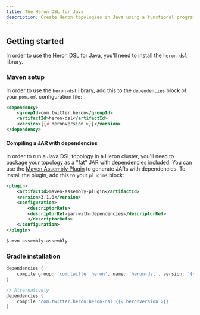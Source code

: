 ```yaml
---
title: The Heron DSL for Java
description: Create Heron topologies in Java using a functional programming style
---
```


## Getting started

In order to use the Heron DSL for Java, you'll need to install the `heron-dsl` library.

### Maven setup

In order to use the `heron-dsl` library, add this to the `dependencies` block of your `pom.xml` configuration file:

```xml
<dependency>
    <groupId>com.twitter.heron</groupId>
    <artifactId>heron-dsl</artifactId>
    <version>{{< heronVersion >}}</version>
</dependency>
```

#### Compiling a JAR with dependencies

In order to run a Java DSL topology in a Heron cluster, you'll need to package your topology as a "fat" JAR with dependencies included. You can use the [Maven Assembly Plugin](https://maven.apache.org/plugins/maven-assembly-plugin/usage.html) to generate JARs with dependencies. To install the plugin, add this to your `plugins` block:

```xml
<plugin>
    <artifactId>maven-assembly-plugin</artifactId>
    <version>3.1.0</version>
    <configuration>
        <descriptorRefs>
        <descriptorRef>jar-with-dependencies</descriptorRef>
        </descriptorRefs>
    </configuration>
</plugin>
```

```bash
$ mvn assembly:assembly
```

### Gradle installation

```groovy
dependencies {
    compile group: 'com.twitter.heron', name: 'heron-dsl', version: '{{< heronVersion >}}'
}

// Alternatively
dependencies {
    compile 'com.twitter.heron:heron-dsl:{{< heronVersion >}}'
}
```

